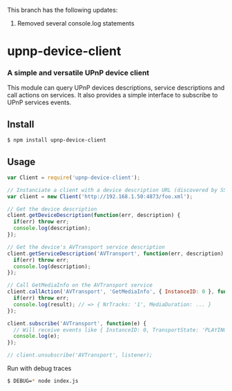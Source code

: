 This branch has the following updates:
1. Removed several console.log statements


upnp-device-client
==================
### A simple and versatile UPnP device client

This module can query UPnP devices descriptions, service descriptions and call actions on services. It also provides a simple interface to subscribe to UPnP services events.

Install
-------

```bash
$ npm install upnp-device-client
```

Usage
-----

```javascript
var Client = require('upnp-device-client');

// Instanciate a client with a device description URL (discovered by SSDP)
var client = new Client('http://192.168.1.50:4873/foo.xml');

// Get the device description
client.getDeviceDescription(function(err, description) {
  if(err) throw err;
  console.log(description);
});

// Get the device's AVTransport service description
client.getServiceDescription('AVTransport', function(err, description) {
  if(err) throw err;
  console.log(description);
});

// Call GetMediaInfo on the AVTransport service
client.callAction('AVTransport', 'GetMediaInfo', { InstanceID: 0 }, function(err, result) {
  if(err) throw err;
  console.log(result); // => { NrTracks: '1', MediaDuration: ... }
});

client.subscribe('AVTransport', function(e) {
  // Will receive events like { InstanceID: 0, TransportState: 'PLAYING' } when playing media
  console.log(e); 
});

// client.unsubscribe('AVTransport', listener);
```

Run with debug traces

```bash
$ DEBUG=* node index.js
```

